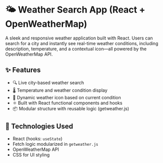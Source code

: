 # 🌤️ Weather Search App (React + OpenWeatherMap)

A sleek and responsive weather application built with React. Users can search for a city and instantly see real-time weather conditions, including description, temperature, and a contextual icon—all powered by the OpenWeatherMap API.

## ✨ Features

- 🔍 Live city-based weather search
- 🌡️ Temperature and weather condition display
- 📸 Dynamic weather icon based on current condition
- ⚛️ Built with React functional components and hooks
- 📦 Modular structure with reusable logic (getweather.js)

## 🧱 Technologies Used

- React (hooks: `useState`)
- Fetch logic modularized in `getweather.js`
- OpenWeatherMap API
- CSS for UI styling

